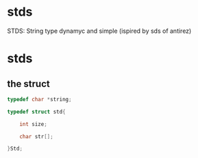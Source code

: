 # stds
STDS: String type dynamyc and simple (ispired by sds of antirez)
# stds

## the struct

```c
typedef char *string;

typedef struct std{

	int size;

	char str[];

}Std;
```
